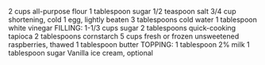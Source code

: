 2 cups all-purpose flour
1 tablespoon sugar
1/2 teaspoon salt
3/4 cup shortening, cold
1 egg, lightly beaten
3 tablespoons cold water
1 tablespoon white vinegar
FILLING:
1-1/3 cups sugar
2 tablespoons quick-cooking tapioca
2 tablespoons cornstarch
5 cups fresh or frozen unsweetened raspberries, thawed
1 tablespoon butter
TOPPING:
1 tablespoon 2% milk
1 tablespoon sugar
Vanilla ice cream, optional